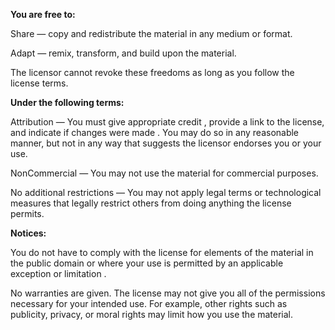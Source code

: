 **You are free to:**

Share — copy and redistribute the material in any medium or format.

Adapt — remix, transform, and build upon the material.

The licensor cannot revoke these freedoms as long as you follow the license terms.

**Under the following terms:**

Attribution — You must give appropriate credit , provide a link to the license, and indicate if changes were made . You may do so in any reasonable manner, 
but not in any way that suggests the licensor endorses you or your use.

NonCommercial — You may not use the material for commercial purposes.

No additional restrictions — You may not apply legal terms or technological measures that legally restrict others from doing anything the license permits.

**Notices:**

You do not have to comply with the license for elements of the material in the public domain or where your use is permitted by an applicable exception or limitation .

No warranties are given. The license may not give you all of the permissions necessary for your intended use. For example, other rights such as publicity, privacy, or moral rights may limit how you use the material.
